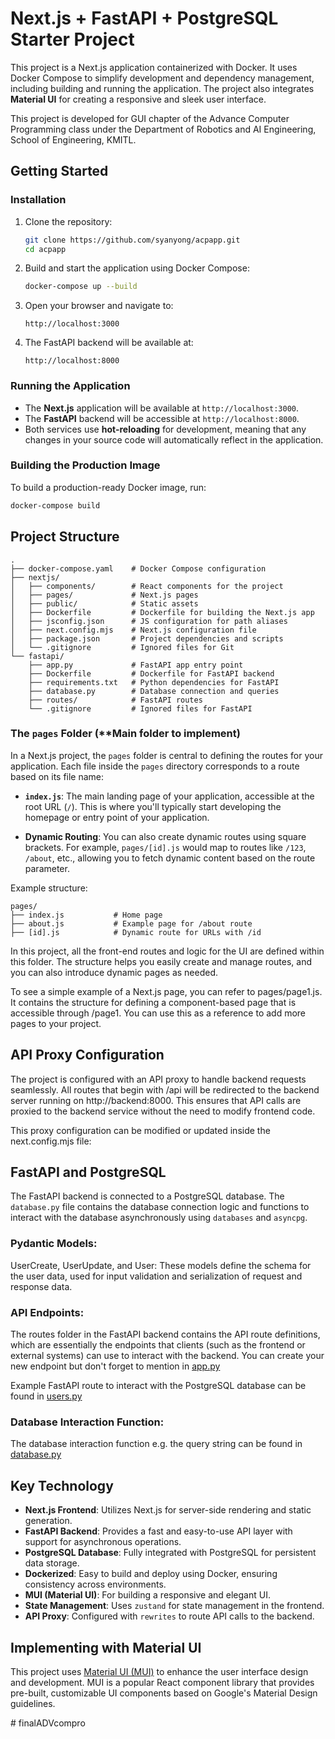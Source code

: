 # Next.js + FastAPI + PostgreSQL Starter Project

This project is a Next.js application containerized with Docker. It uses Docker Compose to simplify development and dependency management, including building and running the application. The project also integrates **Material UI** for creating a responsive and sleek user interface.

This project is developed for GUI chapter of the Advance Computer Programming class under the Department of Robotics and AI Engineering, School of Engineering, KMITL.

## Getting Started

### Installation

1. Clone the repository:

   ```bash
   git clone https://github.com/syanyong/acpapp.git
   cd acpapp
   ```

2. Build and start the application using Docker Compose:

   ```bash
   docker-compose up --build
   ```

3. Open your browser and navigate to:

   ```
   http://localhost:3000
   ```
4. The FastAPI backend will be available at:

   ```
   http://localhost:8000
   ```

### Running the Application

- The **Next.js** application will be available at `http://localhost:3000`.
- The **FastAPI** backend will be accessible at `http://localhost:8000`.
- Both services use **hot-reloading** for development, meaning that any changes in your source code will automatically reflect in the application.

### Building the Production Image

To build a production-ready Docker image, run:

```bash
docker-compose build
```

## Project Structure

```plaintext
.
├── docker-compose.yaml    # Docker Compose configuration
├── nextjs/
│   ├── components/        # React components for the project
│   ├── pages/             # Next.js pages
│   ├── public/            # Static assets
│   ├── Dockerfile         # Dockerfile for building the Next.js app
│   ├── jsconfig.json      # JS configuration for path aliases
│   ├── next.config.mjs    # Next.js configuration file
│   ├── package.json       # Project dependencies and scripts
│   └── .gitignore         # Ignored files for Git
└── fastapi/
    ├── app.py             # FastAPI app entry point
    ├── Dockerfile         # Dockerfile for FastAPI backend
    ├── requirements.txt   # Python dependencies for FastAPI
    ├── database.py        # Database connection and queries
    ├── routes/            # FastAPI routes
    └── .gitignore         # Ignored files for FastAPI
```

### The `pages` Folder (**Main folder to implement)

In a Next.js project, the `pages` folder is central to defining the routes for your application. Each file inside the `pages` directory corresponds to a route based on its file name:

- **`index.js`**: The main landing page of your application, accessible at the root URL (`/`). This is where you'll typically start developing the homepage or entry point of your application.
  
- **Dynamic Routing**: You can also create dynamic routes using square brackets. For example, `pages/[id].js` would map to routes like `/123`, `/about`, etc., allowing you to fetch dynamic content based on the route parameter.

Example structure:
```plaintext
pages/
├── index.js           # Home page
├── about.js           # Example page for /about route
├── [id].js            # Dynamic route for URLs with /id
```

In this project, all the front-end routes and logic for the UI are defined within this folder. The structure helps you easily create and manage routes, and you can also introduce dynamic pages as needed.

To see a simple example of a Next.js page, you can refer to pages/page1.js. It contains the structure for defining a component-based page that is accessible through /page1. You can use this as a reference to add more pages to your project.

## API Proxy Configuration
The project is configured with an API proxy to handle backend requests seamlessly. All routes that begin with /api will be redirected to the backend server running on http://backend:8000. This ensures that API calls are proxied to the backend service without the need to modify frontend code.

This proxy configuration can be modified or updated inside the next.config.mjs file:

## FastAPI and PostgreSQL

The FastAPI backend is connected to a PostgreSQL database. The `database.py` file contains the database connection logic and functions to interact with the database asynchronously using `databases` and `asyncpg`.

### Pydantic Models:

UserCreate, UserUpdate, and User: These models define the schema for the user data, used for input validation and serialization of request and response data.

### API Endpoints:
The routes folder in the FastAPI backend contains the API route definitions, which are essentially the endpoints that clients (such as the frontend or external systems) can use to interact with the backend. You can create your new endpoint but don't forget to mention in [app.py](/fastapi/app.py)

Example FastAPI route to interact with the PostgreSQL database can be found in [users.py](/fastapi/routes/users.py)

### Database Interaction Function:
The database interaction function e.g. the query string can be found in [database.py](/fastapi/database.py)

## Key Technology

- **Next.js Frontend**: Utilizes Next.js for server-side rendering and static generation.
- **FastAPI Backend**: Provides a fast and easy-to-use API layer with support for asynchronous operations.
- **PostgreSQL Database**: Fully integrated with PostgreSQL for persistent data storage.
- **Dockerized**: Easy to build and deploy using Docker, ensuring consistency across environments.
- **MUI (Material UI)**: For building a responsive and elegant UI.
- **State Management**: Uses `zustand` for state management in the frontend.
- **API Proxy**: Configured with `rewrites` to route API calls to the backend.

## Implementing with Material UI

This project uses [Material UI (MUI)](https://mui.com/material-ui/getting-started/overview/) to enhance the user interface design and development. MUI is a popular React component library that provides pre-built, customizable UI components based on Google's Material Design guidelines.

#   f i n a l A D V c o m p r o  
 
